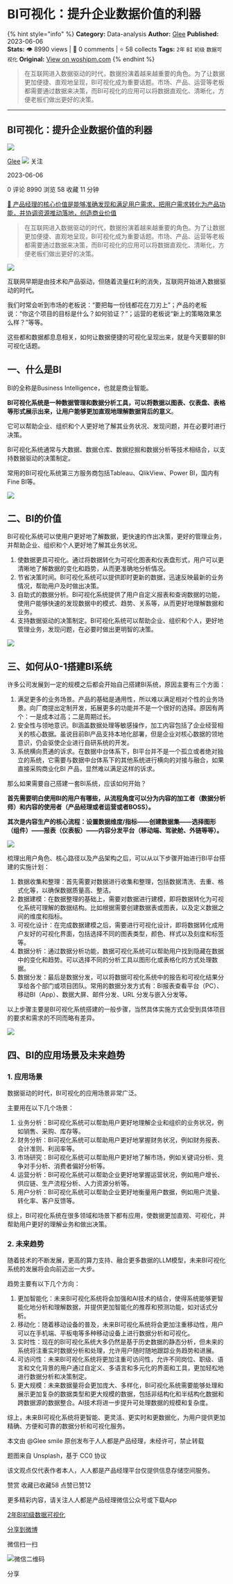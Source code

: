 # BI可视化：提升企业数据价值的利器
{% hint style="info" %}
**Category:** Data-analysis
**Author:** [Glee](https://www.woshipm.com/u/842526)
**Published:** 2023-06-06  
**Stats:** 👁️ 8990 views | 💬 0 comments | ⭐ 58 collects
**Tags:** `2年` `BI` `初级` `数据可视化`
**Original:** [View on woshipm.com](https://www.woshipm.com/data-analysis/5842068.html)
{% endhint %}
> 在互联网进入数据驱动的时代，数据扮演着越来越重要的角色。为了让数据更加便捷、直观地呈现，BI可视化成为重要话题。市场、产品、运营等老板都需要通过数据来决策，而BI可视化的应用可以将数据直观化、清晰化，方便老板们做出更好的决策。

---

## BI可视化：提升企业数据价值的利器

[![](https://static.woshipm.com/WX_U_201902_20190228192840_5579.jpg?imageView2/1/w/72/h/72/q/100)](https://www.woshipm.com/u/842526)

[Glee](https://www.woshipm.com/u/842526) ![](https://static.woshipm.com/tag/1101_1@2x.png) 关注

2023-06-06

0 评论 8990 浏览 58 收藏 11 分钟

[🔗 产品经理的核心价值是能够准确发现和满足用户需求，把用户需求转化为产品功能，并协调资源推动落地，创造商业价值](https://ke.qidianla.com/courses/90pm)

> 在互联网进入数据驱动的时代，数据扮演着越来越重要的角色。为了让数据更加便捷、直观地呈现，BI可视化成为重要话题。市场、产品、运营等老板都需要通过数据来决策，而BI可视化的应用可以将数据直观化、清晰化，方便老板们做出更好的决策。

![](https://image.woshipm.com/2023/04/14/59d168d2-da8e-11ed-b69c-00163e0b5ff3.jpg)

互联网早期是由技术和产品驱动，但随着流量红利的消失，互联网开始进入数据驱动的时代。

我们时常会听到市场的老板说：“要把每一份钱都花在刀刃上”；产品的老板说：“你这个项目的目标是什么？如何验证？”；运营的老板说“新上的策略效果怎么样？”等等。

这些都和数据都息息相关，如何让数据便捷的可视化呈现出来，就是今天要聊的BI可视化话题。

## 一、什么是BI

BI的全称是Business Intelligence，也就是商业智能。

**BI可视化系统是一种数据管理和数据分析工具，可以将数据以图表、仪表盘、表格等形式展示出来，让用户能够更加直观地理解数据背后的意义**。

它可以帮助企业、组织和个人更好地了解其业务状况、发现问题，并在必要时进行决策。

BI可视化系统通常与大数据、数据仓库、数据挖掘和数据分析等技术相结合，以支持数据驱动的决策制定。

常用的BI可视化系统第三方服务商包括Tableau、QlikView、Power BI，国内有Fine BI等。

![](https://image.woshipm.com/2023/06/06/f3bfb410-0434-11ee-b68f-00163e0b5ff3.png)

## 二、BI的价值

BI可视化系统可以使用户更好地了解数据，更快速的作出决策，更好的管理业务，并帮助企业、组织和个人更好地了解其业务状况。

1.  使数据更具可视化。通过将数据转化为可视化图表和仪表盘形式，用户可以更清晰地了解数据的变化和趋势，从而更准确地分析情况。
2.  节省决策时间。BI可视化系统可以提供即时更新的数据，迅速反映最新的业务情况，帮助用户及时做出决策。
3.  自助式的数据分析。BI可视化系统提供了用户自定义报表和查询数据的功能，使用户能够快速的发现数据中的模式、趋势、关系等，从而更好地理解数据和业务。
4.  支持数据驱动的决策制定。BI可视化系统可以帮助企业、组织和个人，更好地管理业务，发现问题，在必要时做出更明智的决策。

![](https://image.woshipm.com/2023/06/06/08bb1274-0435-11ee-8075-00163e0b5ff3.png)

## 三、如何从0-1搭建BI系统

许多公司发展到一定的规模之后都会开始自己搭建BI系统，原因主要有三个方面：

1.  满足更多的业务场景。产品的基础是通用性，所以难以满足相对个性的业务场景。向厂商提出定制开发，拓展更多的功能并不是一个很好的选择。原因有两个：一是成本过高；二是周期过长。
2.  安全性与领地意识。BI涵盖数据处理等敏感操作，加工内容包括了企业经营相关的核心数据。虽说目前BI产品支持本地化部署，但是企业对核心数据的领地意识，仍会驱使企业进行自研系统的开发。
3.  系统横向贯通的诉求。在数据中台体系下，BI平台并不是一个孤立或者绝对独立的系统，它需要与数据中台体系下的其他系统进行横向的对接与融合，如果直接采购商业化BI 产品，显然难以满足这样的诉求。

那么如果需要自己搭建一套BI系统，应该如何开始？

**首先需要明白使用BI的用户有哪些，从流程角度可以分为内容的加工者（数据分析师）和内容的使用者（产品经理或者运营或者BOSS）。**

**其次是内容生产的核心流程：设置数据维度/指标——创建数据集——选择图形（组件）——报表（仪表板）——内容分发平台（移动端、驾驶舱、外链等等）。**

![](https://image.woshipm.com/2023/06/06/ef5f598a-0433-11ee-bc38-00163e0b5ff3.png)

梳理出用户角色、核心路径以及产品架构之后，可以从以下步骤开始进行BI平台搭建的实施计划：

1.  数据收集和整理：首先需要对数据进行收集和整理，包括数据清洗、去重、格式化等，以确保数据质量高、整洁。
2.  数据建模：在数据整理的基础上，需要对数据进行建模，即将数据转化为可视化系统可理解的数据结构。比如根据需要创建数据表或图表，以及定义数据之间的维度和指标。
3.  可视化设计：在完成数据建模之后，需要进行可视化设计，即将数据转化成用户友好的可视化界面，包括选择不同的图表类型，颜色、样式以及刻度和标签等。
4.  数据分析：通过数据分析功能，数据可视化系统可以帮助用户找到隐藏在数据中的变化和趋势。可以选择不同的分析工具以图形化或表格化的方式处理数据。
5.  数据分发：最后是数据分发，可以将数据可视化系统中的报告和可视化结果分享给各个部门或项目团队。常用的数据分发方式有：BI报表查看平台（PC）、移动BI（App）、数据大屏、邮件分发、URL 分发与嵌入分发等。

以上步骤主要是BI可视化系统搭建的一般步骤，当然具体实施方式会受到具体项目的要求和需求的不同而略有差异。

![](https://image.woshipm.com/2023/06/06/0f7078a2-0435-11ee-a032-00163e0b5ff3.png)

## 四、BI的应用场景及未来趋势

### 1\. 应用场景

数据驱动的时代，BI可视化的应用场景非常广泛。

主要用在以下几个场景：

1.  业务分析：BI可视化系统可以帮助用户更好地理解企业和组织的业务状况，例如销售、采购、库存等。
2.  财务分析：BI可视化系统可以帮助用户更好地掌握财务状况，例如财务报表、会计准则、利润率等。
3.  市场研究：BI可视化系统可以帮助用户更好地了解市场，例如关键词分析、竞争对手分析、消费者偏好分析等。
4.  运营分析：BI可视化系统可以帮助企业更好地掌握运营状况，例如用户增长、供应链、生产流程分析、人力资源分析等。
5.  用户分析：BI可视化系统可以帮助企业更好地衡量用户数据，例如用户流量、转化率、客户反馈等。

综上，BI可视化系统在很多领域和场景下都有应用，使数据更加直观、可视化，并帮助用户更好的理解业务和做出决策。

### 2\. 未来趋势

随着技术的不断发展，更高的算力支持、融合更多数据的LLM模型，未来BI可视化系统的发展将会向前迈出一大步。

趋势主要有以下几个方向：

1.  更加智能化：未来BI可视化系统将会加强和AI技术的结合，使得系统能够更智能化地分析和理解数据，并提供更加智能化的推荐和预测功能，如对话式分析。
2.  移动化：随着移动设备的普及，未来BI可视化系统将会更加注重移动性，用户可以在手机端、平板电等多种移动设备上进行数据分析和可视化。
3.  实时性：现在的BI可视化系统大多仍然是基于历史数据的静态分析，但未来的系统将注重实时数据分析和处理，允许用户随时随地跟踪业务趋势和进展。
4.  可访问性：未来BI可视化系统将更加注重可访问性，允许不同岗位、职级、语言和文化背景的用户通过自定义、多语言和多元化的界面和工具，更加轻松地进行数据分析和决策制定。
5.  更大规模：未来数据量将会更加庞大、多样化，BI可视化系统需要能够处理和展示更加复杂的数据类型和更大规模的数据，包括非结构化和半结构化数据和跨数据源的数据整合。AI技术将进一步提升可处理数据的规模和复杂度。

综上，未来BI可视化系统将更智能、更灵活、更实时和更数据化，为用户提供更加精确、方便和可靠的数据分析和可视化服务。

本文由 @Glee smile 原创发布于人人都是产品经理，未经许可，禁止转载

题图来自 Unsplash，基于 CC0 协议

该文观点仅代表作者本人，人人都是产品经理平台仅提供信息存储空间服务。

赞赏 收藏已收藏58 点赞已赞12

更多精彩内容，请关注人人都是产品经理微信公众号或下载App

[2年](https://www.woshipm.com/tag/2%e5%b9%b4)[BI](https://www.woshipm.com/tag/bi)[初级](https://www.woshipm.com/tag/%e5%88%9d%e7%ba%a7)[数据可视化](https://www.woshipm.com/tag/%e6%95%b0%e6%8d%ae%e5%8f%af%e8%a7%86%e5%8c%96)

[分享到微博](https://service.weibo.com/share/share.php?appkey=2775287854&title=BI可视化：提升企业数据价值的利器&url=https://www.woshipm.com/data-analysis/5842068.html&pic=https://image.woshipm.com/2023/04/14/59d168d2-da8e-11ed-b69c-00163e0b5ff3.jpg)

微信扫一扫

![微信二维码](https://api.pwmqr.com/qrcode/create/?url=https://www.woshipm.com/data-analysis/5842068.html)

分享